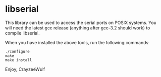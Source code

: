 libserial
=========

This library can be used to access the serial ports on POSIX
systems. You will need the latest gcc release (anything after gcc-3.2
should work) to compile libserial.

When you have installed the above tools, run the following commands:

```shell
./configure 
make
make install
```

Enjoy, 
CrayzeeWulf

